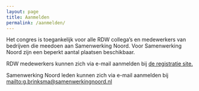 ```yaml
---
layout: page
title: Aanmelden
permalink: /aanmelden/
---
```

Het congres is toegankelijk voor alle RDW collega’s en 
medewerkers van bedrijven die meedoen aan Samenwerking Noord. 
Voor Samenwerking Noord zijn een beperkt aantal plaatsen beschikbaar.
 
RDW medewerkers kunnen zich via e-mail aanmelden bij 
[de registratie site.](https://registration.rdwtechday.nl)

Samenwerking Noord leden kunnen zich via e-mail aanmelden bij 
<mailto:g.brinksma@samenwerkingnoord.nl>
